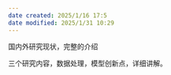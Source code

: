 ```yaml
---
date created: 2025/1/16 17:5
date modified: 2025/1/31 10:29
---
```


国内外研究现状，完整的介绍

三个研究内容，数据处理，模型创新点，详细讲解。
